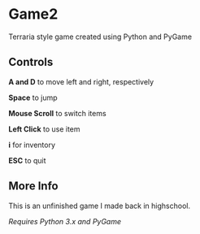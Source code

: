 # Game2
Terraria style game created using Python and PyGame

## Controls
**A and D** to move left and right, respectively

**Space** to jump

**Mouse Scroll** to switch items

**Left Click** to use item

**i** for inventory

**ESC** to quit

## More Info
This is an unfinished game I made back in highschool.

*Requires Python 3.x and PyGame*
